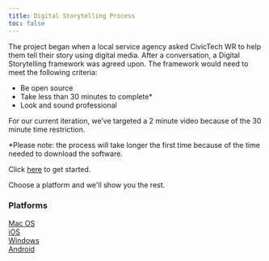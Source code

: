 ```yaml
---
title: Digital Storytelling Process
toc: false
---
```


The project began when a local service agency asked CivicTech WR to help them tell their story using digital media. After a conversation, a Digital Storytelling framework was agreed upon. The framework would need to meet the following criteria:

* Be open source
* Take less than 30 minutes to complete*
* Look and sound professional

For our current iteration, we’ve targeted a 2 minute video because of the 30 minute time restriction.

*Please note: the process will take longer the first time because of the time needed to download the software.

Click [here](/storytelling/start/toolkit/) to get started.

Choose a platform and we'll show you the rest.

### Platforms

<div class="platform-list-container">
  <div class="platform-list-item">
    <a href="/storytelling/platforms/mac_os">
      Mac OS
    </a>
  </div>
  <div class="platform-list-item">
    <a href="/storytelling/platforms/ios">
      iOS
    </a>
  </div>
  <div class="platform-list-item">
    <a href="/storytelling/platforms/windows">
      Windows
    </a>
  </div>
  <div class="platform-list-item">
    <a href="/storytelling/platforms/android">
        Android
    </a>
  </div>
</div>
